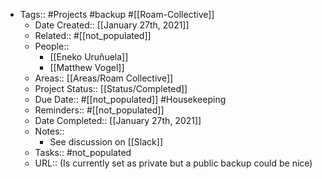 - Tags:: #Projects #backup #[[Roam-Collective]]
    - Date Created:: [[January 27th, 2021]]
    - Related:: #[[not_populated]]
    - People:: 
        - [[Eneko Uruñuela]]
        - [[Matthew Vogel]]
    - Areas:: [[Areas/Roam Collective]]
    - Project Status:: [[Status/Completed]]
    - Due Date:: #[[not_populated]] #Housekeeping
    - Reminders:: #[[not_populated]] 
    - Date Completed:: [[January 27th, 2021]]
    - Notes::
        - See discussion on [[Slack]]
    - Tasks:: #not_populated
    - URL:: (Is currently set as private but a public backup could be nice)
